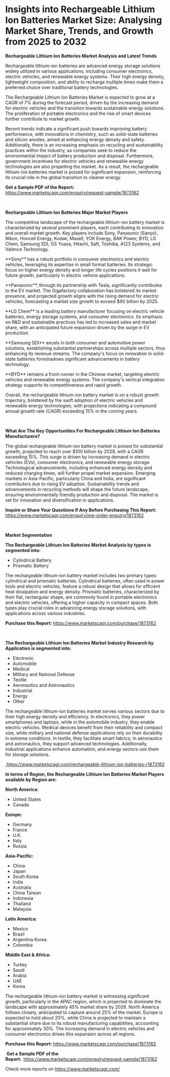 <p><h1>Insights into Rechargeable Lithium Ion Batteries Market Size: Analysing Market Share, Trends, and Growth from 2025 to 2032</h1></p><p><strong>Rechargeable Lithium Ion Batteries Market Analysis and Latest Trends</strong></p>
<p><p>Rechargeable lithium-ion batteries are advanced energy storage solutions widely utilized in various applications, including consumer electronics, electric vehicles, and renewable energy systems. Their high energy density, lightweight composition, and ability to recharge multiple times make them a preferred choice over traditional battery technologies. </p><p>The Rechargeable Lithium Ion Batteries Market is expected to grow at a CAGR of 7% during the forecast period, driven by the increasing demand for electric vehicles and the transition towards sustainable energy solutions. The proliferation of portable electronics and the rise of smart devices further contribute to market growth. </p><p>Recent trends indicate a significant push towards improving battery performance, with innovations in chemistry, such as solid-state batteries and silicon anodes, aimed at enhancing energy density and safety. Additionally, there is an increasing emphasis on recycling and sustainability practices within the industry, as companies seek to reduce the environmental impact of battery production and disposal. Furthermore, government incentives for electric vehicles and renewable energy technologies are also propelling the market. As a result, the rechargeable lithium-ion batteries market is poised for significant expansion, reinforcing its crucial role in the global transition to cleaner energy.</p></p>
<p><strong>Get a Sample PDF of the Report:&nbsp;</strong> <a href="https://www.marketscagr.com/enquiry/request-sample/1873162?utm_campaign=1879&utm_medium=2&utm_source=Github&utm_content=ia&utm_term=13022025&utm_id=rechargeable-lithium-ion-batteries">https://www.marketscagr.com/enquiry/request-sample/1873162</a></p>
<p>&nbsp;</p>
<p><strong>Rechargeable Lithium Ion Batteries Major Market Players</strong></p>
<p><p>The competitive landscape of the rechargeable lithium-ion battery market is characterized by several prominent players, each contributing to innovation and overall market growth. Key players include Sony, Panasonic (Sanyo), Nikon, Honcell Energy, Kodak, Maxell, YOK Energy, BAK Power, BYD, LG Chem, Samsung SDI, GS Yuasa, Hitachi, Saft, Toshiba, A123 Systems, and Valence Technology.</p><p>**Sony** has a robust portfolio in consumer electronics and electric vehicles, leveraging its expertise in small format batteries. Its strategic focus on higher energy density and longer life cycles positions it well for future growth, particularly in electric vehicle applications.</p><p>**Panasonic**, through its partnership with Tesla, significantly contributes to the EV market. The Gigafactory collaboration has bolstered its market presence, and projected growth aligns with the rising demand for electric vehicles, forecasting a market size growth to exceed $90 billion by 2025.</p><p>**LG Chem** is a leading battery manufacturer focusing on electric vehicle batteries, energy storage systems, and consumer electronics. Its emphasis on R&D and sustainable practices has led to increased sales and market share, with an anticipated future expansion driven by the surge in EV production.</p><p>**Samsung SDI** excels in both consumer and automotive power solutions, establishing substantial partnerships across multiple sectors, thus enhancing its revenue streams. The company's focus on innovation in solid-state batteries foreshadows significant advancements in battery technology.</p><p>**BYD** remains a front-runner in the Chinese market, targeting electric vehicles and renewable energy systems. The company's vertical integration strategy supports its competitiveness and rapid growth.</p><p>Overall, the rechargeable lithium-ion battery market is on a robust growth trajectory, bolstered by the swift adoption of electric vehicles and renewable energy technologies, with projections indicating a compound annual growth rate (CAGR) exceeding 15% in the coming years.</p></p>
<p>&nbsp;</p>
<p><strong>What Are The Key Opportunities For Rechargeable Lithium Ion Batteries Manufacturers?</strong></p>
<p><p>The global rechargeable lithium-ion battery market is poised for substantial growth, projected to reach over $100 billion by 2028, with a CAGR exceeding 15%. This surge is driven by increasing demand in electric vehicles (EVs), consumer electronics, and renewable energy storage. Technological advancements, including enhanced energy density and reduced charging times, will further propel market expansion. Emerging markets in Asia-Pacific, particularly China and India, are significant contributors due to rising EV adoption. Sustainability trends and advancements in recycling methods will shape the future landscape, ensuring environmentally friendly production and disposal. The market is set for innovation and diversification in applications.</p></p>
<p><strong>Inquire or Share Your Questions If Any Before Purchasing This Report:</strong> <a href="https://www.marketscagr.com/enquiry/pre-order-enquiry/1873162?utm_campaign=1879&utm_medium=2&utm_source=Github&utm_content=ia&utm_term=13022025&utm_id=rechargeable-lithium-ion-batteries">https://www.marketscagr.com/enquiry/pre-order-enquiry/1873162</a></p>
<p>&nbsp;</p>
<p><strong>Market Segmentation</strong></p>
<p><strong>The Rechargeable Lithium Ion Batteries Market Analysis by types is segmented into:</strong></p>
<p><ul><li>Cylindrical Battery</li><li>Prismatic Battery</li></ul></p>
<p><p>The rechargeable lithium-ion battery market includes two primary types: cylindrical and prismatic batteries. Cylindrical batteries, often used in power tools and electric vehicles, feature a robust design that allows for efficient heat dissipation and energy density. Prismatic batteries, characterized by their flat, rectangular shape, are commonly found in portable electronics and electric vehicles, offering a higher capacity in compact spaces. Both types play crucial roles in advancing energy storage solutions, with applications across various industries.</p></p>
<p><strong>Purchase this Report:&nbsp;</strong><a href="https://www.marketscagr.com/purchase/1873162?utm_campaign=1879&utm_medium=2&utm_source=Github&utm_content=ia&utm_term=13022025&utm_id=rechargeable-lithium-ion-batteries">https://www.marketscagr.com/purchase/1873162</a></p>
<p>&nbsp;</p>
<p><strong>The Rechargeable Lithium Ion Batteries Market Industry Research by Application is segmented into:</strong></p>
<p><ul><li>Electronic</li><li>Automobile</li><li>Medical</li><li>Military and National Defense</li><li>Textile</li><li>Aeronautics and Astronautics</li><li>Industrial</li><li>Energy</li><li>Other</li></ul></p>
<p><p>The rechargeable lithium-ion batteries market serves various sectors due to their high energy density and efficiency. In electronics, they power smartphones and laptops, while in the automobile industry, they enable electric vehicles. Medical devices benefit from their reliability and compact size, while military and national defense applications rely on their durability in extreme conditions. In textile, they facilitate smart fabrics; in aeronautics and astronautics, they support advanced technologies. Additionally, industrial applications enhance automation, and energy sectors use them for storage solutions.</p></p>
<p><a href="https://www.marketscagr.com/rechargeable-lithium-ion-batteries-r1873162?utm_campaign=1879&utm_medium=2&utm_source=Github&utm_content=ia&utm_term=13022025&utm_id=rechargeable-lithium-ion-batteries">&nbsp;https://www.marketscagr.com/rechargeable-lithium-ion-batteries-r1873162</a></p>
<p><strong>In terms of Region, the Rechargeable Lithium Ion Batteries Market Players available by Region are:</strong></p>
<p>
    <p> <strong> North America: </strong>
        <ul>
            <li>United States</li>
            <li>Canada</li>
        </ul>
        </p> 
    <p> <strong> Europe: </strong>
        <ul>
            <li>Germany</li>
            <li>France</li>
            <li>U.K.</li>
            <li>Italy</li>
            <li>Russia</li>
        </ul>
        </p> 
    <p> <strong> Asia-Pacific: </strong>
        <ul>
            <li>China</li>
            <li>Japan</li>
            <li>South Korea</li>
            <li>India</li>
            <li>Australia</li>
            <li>China Taiwan</li>
            <li>Indonesia</li>
            <li>Thailand</li>
            <li>Malaysia</li>
        </ul>
        </p> 
    <p> <strong> Latin America: </strong>
        <ul>
            <li>Mexico</li>
            <li>Brazil</li>
            <li>Argentina Korea</li>
            <li>Colombia</li>
        </ul>
        </p> 
    <p> <strong> Middle East & Africa: </strong>
        <ul>
            <li>Turkey</li>
            <li>Saudi</li>
            <li>Arabia</li>
            <li>UAE</li>
            <li>Korea</li>
        </ul>
    </p>
    </p>
<p><p>The rechargeable lithium-ion battery market is witnessing significant growth, particularly in the APAC region, which is projected to dominate the landscape with approximately 45% market share by 2026. North America follows closely, anticipated to capture around 25% of the market. Europe is expected to hold about 20%, while China is projected to maintain a substantial share due to its robust manufacturing capabilities, accounting for approximately 30%. The increasing demand in electric vehicles and consumer electronics drives this expansion across all regions.</p></p>
<p><strong>Purchase this Report: </strong><a href="https://www.marketscagr.com/purchase/1873162?utm_campaign=1879&utm_medium=2&utm_source=Github&utm_content=ia&utm_term=13022025&utm_id=rechargeable-lithium-ion-batteries">https://www.marketscagr.com/purchase/1873162</a></p>
<p>&nbsp;<strong>Get a Sample PDF of the Report:&nbsp;&nbsp;</strong><a href="https://www.marketscagr.com/enquiry/request-sample/1873162?utm_campaign=1879&utm_medium=2&utm_source=Github&utm_content=ia&utm_term=13022025&utm_id=rechargeable-lithium-ion-batteries">https://www.marketscagr.com/enquiry/request-sample/1873162</a></p>
<p><strong></strong></p>
<p>Check more reports on <a href="https://www.marketscagr.com/?utm_campaign=1879&utm_medium=2&utm_source=Github&utm_content=ia&utm_term=13022025&utm_id=rechargeable-lithium-ion-batteries">https://www.marketscagr.com/</a></p>